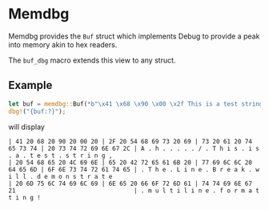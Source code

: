 # Memdbg

Memdbg provides the `Buf` struct which implements Debug
to provide a peak into memory akin to hex readers.

The `buf_dbg` macro extends this view to any struct.

## Example

```rust
let buf = memdbg::Buf(*b"\x41 \x68 \x90 \x00 \x2f This is a test string, The Line Break will demonstrate multiline formatting!");
dbg!("{buf:?}");
```
will display
```text
| 41 20 68 20 90 20 00 20 | 2F 20 54 68 69 73 20 69 | 73 20 61 20 74 65 73 74 | 20 73 74 72 69 6E 67 2C | A . h . . . . . / . T h i s . i s . a . t e s t . s t r i n g ,
| 20 54 68 65 20 4C 69 6E | 65 20 42 72 65 61 6B 20 | 77 69 6C 6C 20 64 65 6D | 6F 6E 73 74 72 61 74 65 | . T h e . L i n e . B r e a k . w i l l . d e m o n s t r a t e
| 20 6D 75 6C 74 69 6C 69 | 6E 65 20 66 6F 72 6D 61 | 74 74 69 6E 67 21                                 | . m u l t i l i n e . f o r m a t t i n g !
```
